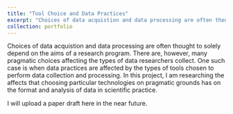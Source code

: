 ```yaml
---
title: "Tool Choice and Data Practices"
excerpt: "Choices of data acquistion and data processing are often thought to solely depend on the aims of a research program. There are, however, many pragmatic choices affecting the types of data researchers collect. One such case is when data practices are affected by the types of tools chosen to perform data collection and processing. In this project, I am researching the affects that choosing particular technologies on pragmatic grounds has on the format and analysis of data in scientific practice."
collection: portfolio
---
```


Choices of data acquistion and data processing are often thought to solely depend on the aims of a research program. There are, however, many pragmatic choices affecting the types of data researchers collect. One such case is when data practices are affected by the types of tools chosen to perform data collection and processing. In this project, I am researching the affects that choosing particular technologies on pragmatic grounds has on the format and analysis of data in scientific practice.

I will upload a paper draft here in the near future.
